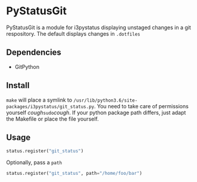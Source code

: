 # PyStatusGit

PyStatusGit is a module for i3pystatus displaying unstaged changes in a git respository.
The default displays changes in ``.dotfiles``

## Dependencies

* GitPython

## Install

``make`` will place a symlink to ``/usr/lib/python3.6/site-packages/i3pystatus/git_status.py``.
You need to take care of permissions yourself *cough*``sudo``*cough*.
If your python package path differs, just adapt the Makefile or place the file yourself.

## Usage

```python
status.register("git_status")
```

Optionally, pass a ``path``

```python
status.register("git_status", path="/home/foo/bar")
```

